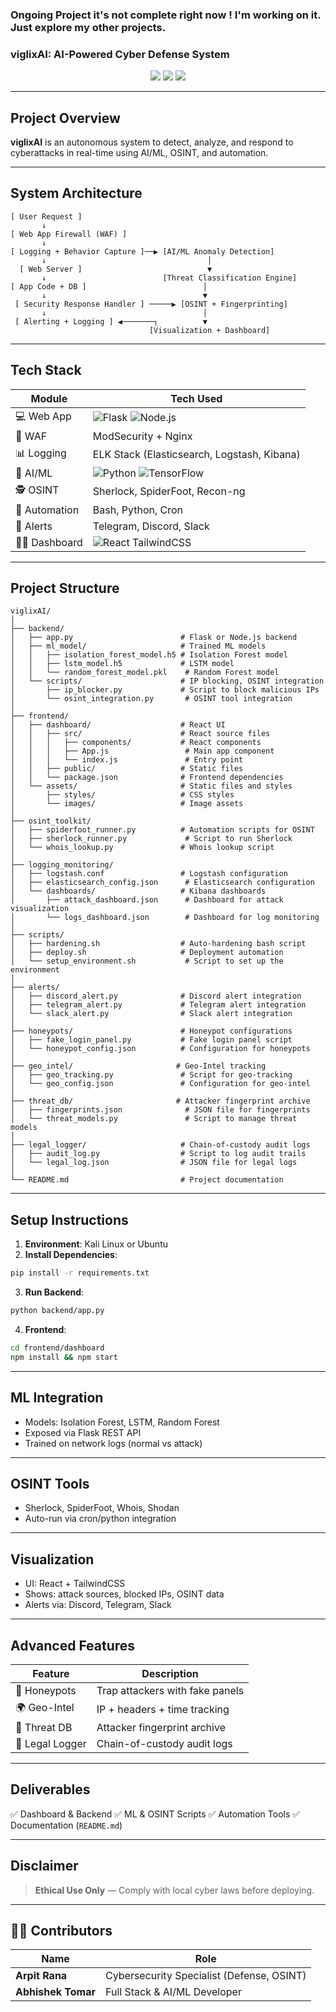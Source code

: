 ###  Ongoing Project it's not complete right now ! I'm working on it. Just explore my other projects.

###  viglixAI: AI-Powered Cyber Defense System

<p align="center">
  <img src="https://img.shields.io/badge/Platform-Linux%2FWeb-blue" />
  <img src="https://img.shields.io/badge/AI-Enabled-success" />
  <img src="https://img.shields.io/badge/Cybersecurity-Focused-critical" />
</p>

---

##  Project Overview

**viglixAI** is an autonomous system to detect, analyze, and respond to cyberattacks in real-time using AI/ML, OSINT, and automation.

---

##  System Architecture

```
[ User Request ]
       ↓
[ Web App Firewall (WAF) ]
       ↓
[ Logging + Behavior Capture ]──▶ [AI/ML Anomaly Detection]
       ↓                                    │
  [ Web Server ]                            ▼
       ↓                          [Threat Classification Engine]
[ App Code + DB ]                          │
       ↓                                   ▼
 [ Security Response Handler ] ─────▶ [OSINT + Fingerprinting]
       ↓                                   │
 [ Alerting + Logging ] ◀───────┐          ▼
                               [Visualization + Dashboard]
```

---

##  Tech Stack

| Module          | Tech Used                                                                                                                                         |
| --------------- | ------------------------------------------------------------------------------------------------------------------------------------------------- |
| 💻 Web App      | ![Flask](https://img.shields.io/badge/-Flask-black?logo=flask) ![Node.js](https://img.shields.io/badge/-Node.js-339933?logo=node.js)              |
| 🔐 WAF          | ModSecurity + Nginx                                                                                                                               |
| 📊 Logging      | ELK Stack (Elasticsearch, Logstash, Kibana)                                                                                                       |
| 🤖 AI/ML        | ![Python](https://img.shields.io/badge/-Python-3776AB?logo=python) ![TensorFlow](https://img.shields.io/badge/-TensorFlow-FF6F00?logo=tensorflow) |
| 🕵️ OSINT       | Sherlock, SpiderFoot, Recon-ng                                                                                                                    |
| 🔁 Automation   | Bash, Python, Cron                                                                                                                                |
| 🚨 Alerts       | Telegram, Discord, Slack                                                                                                                          |
| 🧑‍🎨 Dashboard | ![React](https://img.shields.io/badge/-React-61DAFB?logo=react) TailwindCSS                                                                       |

---

## Project Structure

```
viglixAI/
│
├── backend/
│   ├── app.py                        # Flask or Node.js backend
│   ├── ml_model/                     # Trained ML models
│   │   ├── isolation_forest_model.h5 # Isolation Forest model
│   │   ├── lstm_model.h5             # LSTM model
│   │   └── random_forest_model.pkl    # Random Forest model
│   └── scripts/                      # IP blocking, OSINT integration
│       ├── ip_blocker.py             # Script to block malicious IPs
│       └── osint_integration.py       # OSINT tool integration
│
├── frontend/
│   ├── dashboard/                    # React UI
│   │   ├── src/                      # React source files
│   │   │   ├── components/           # React components
│   │   │   ├── App.js                 # Main app component
│   │   │   └── index.js               # Entry point
│   │   ├── public/                   # Static files
│   │   └── package.json              # Frontend dependencies
│   └── assets/                       # Static files and styles
│       ├── styles/                   # CSS styles
│       └── images/                   # Image assets
│
├── osint_toolkit/
│   ├── spiderfoot_runner.py          # Automation scripts for OSINT
│   ├── sherlock_runner.py             # Script to run Sherlock
│   └── whois_lookup.py               # Whois lookup script
│
├── logging_monitoring/
│   ├── logstash.conf                 # Logstash configuration
│   ├── elasticsearch_config.json      # Elasticsearch configuration
│   └── dashboards/                   # Kibana dashboards
│       ├── attack_dashboard.json      # Dashboard for attack visualization
│       └── logs_dashboard.json        # Dashboard for log monitoring
│
├── scripts/
│   ├── hardening.sh                  # Auto-hardening bash script
│   ├── deploy.sh                     # Deployment automation
│   └── setup_environment.sh           # Script to set up the environment
│
├── alerts/
│   ├── discord_alert.py              # Discord alert integration
│   ├── telegram_alert.py             # Telegram alert integration
│   └── slack_alert.py                # Slack alert integration
│
├── honeypots/                        # Honeypot configurations
│   ├── fake_login_panel.py           # Fake login panel script
│   └── honeypot_config.json          # Configuration for honeypots
│
├── geo_intel/                       # Geo-Intel tracking
│   ├── geo_tracking.py               # Script for geo-tracking
│   └── geo_config.json               # Configuration for geo-intel
│
├── threat_db/                       # Attacker fingerprint archive
│   ├── fingerprints.json              # JSON file for fingerprints
│   └── threat_models.py               # Script to manage threat models
│
├── legal_logger/                     # Chain-of-custody audit logs
│   ├── audit_log.py                  # Script to log audit trails
│   └── legal_log.json                # JSON file for legal logs
│
└── README.md                         # Project documentation

```

---

##  Setup Instructions

1. **Environment**: Kali Linux or Ubuntu
2. **Install Dependencies**:

```bash
pip install -r requirements.txt
```

3. **Run Backend**:

```bash
python backend/app.py
```

4. **Frontend**:

```bash
cd frontend/dashboard
npm install && npm start
```

---

##  ML Integration

* Models: Isolation Forest, LSTM, Random Forest
* Exposed via Flask REST API
* Trained on network logs (normal vs attack)

---

## OSINT Tools

* Sherlock, SpiderFoot, Whois, Shodan
* Auto-run via cron/python integration

---

## Visualization

* UI: React + TailwindCSS
* Shows: attack sources, blocked IPs, OSINT data
* Alerts via: Discord, Telegram, Slack

---

## Advanced Features

| Feature         | Description                     |
| --------------- | ------------------------------- |
| 🎯 Honeypots    | Trap attackers with fake panels |
| 🌍 Geo-Intel    | IP + headers + time tracking    |
| 🧬 Threat DB    | Attacker fingerprint archive    |
| 🧾 Legal Logger | Chain-of-custody audit logs     |

---

## Deliverables

✅ Dashboard & Backend
✅ ML & OSINT Scripts
✅ Automation Tools
✅ Documentation (`README.md`)

---

##  Disclaimer

> **Ethical Use Only** — Comply with local cyber laws before deploying.

---

## 👨‍💻 Contributors

| Name               | Role                                      |
| ------------------ | ----------------------------------------- |
| **Arpit Rana**     | Cybersecurity Specialist (Defense, OSINT) |
| **Abhishek Tomar** | Full Stack & AI/ML Developer              |
